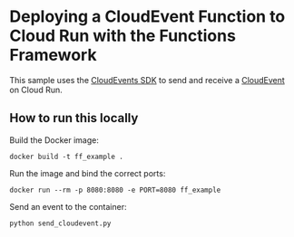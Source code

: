 # Deploying a CloudEvent Function to Cloud Run with the Functions Framework

This sample uses the [CloudEvents SDK](https://github.com/cloudevents/sdk-python) to send and receive a [CloudEvent](http://cloudevents.io) on Cloud Run.

## How to run this locally

Build the Docker image:

```commandline
docker build -t ff_example .
```

Run the image and bind the correct ports:

```commandline
docker run --rm -p 8080:8080 -e PORT=8080 ff_example
```

Send an event to the container:

```python
python send_cloudevent.py
```

